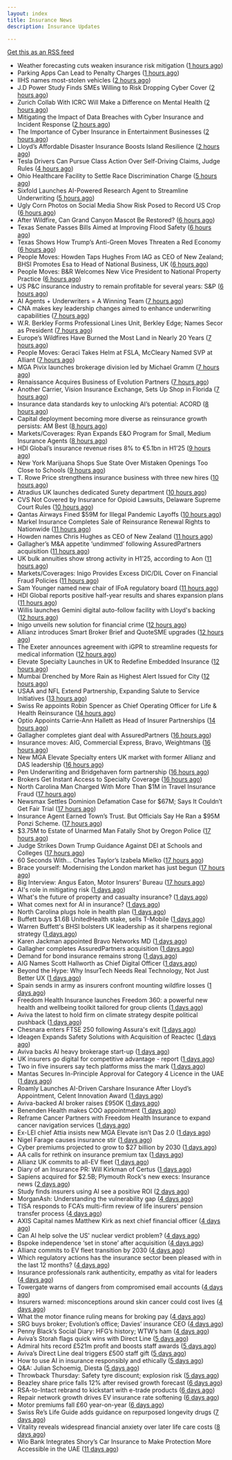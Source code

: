 ```yaml
---
layout: index
title: Insurance News
description: Insurance Updates

---
```


[Get this as an RSS feed](/insurance.rss)

<!-- news_marker starts -->
- Weather forecasting cuts weaken insurance risk mitigation ([1 hours ago](https://www.dig-in.com/news/weather-forecasting-cuts-weaken-insurance-risk-mitigation))
- Parking Apps Can Lead to Penalty Charges ([1 hours ago](https://insurance-edge.net/2025/08/19/parking-apps-can-lead-to-penalty-charges/))
- IIHS names most-stolen vehicles ([2 hours ago](https://www.dig-in.com/news/iihs-names-most-stolen-vehicle-models))
- J.D Power Study Finds SMEs Willing to Risk Dropping Cyber Cover ([2 hours ago](https://insurance-edge.net/2025/08/19/j-d-power-study-finds-smes-willing-to-risk-dropping-cyber-cover/))
- Zurich Collab With ICRC Will Make a Difference on Mental Health ([2 hours ago](https://insurance-edge.net/2025/08/19/zurich-collab-with-icrc-wil-make-a-difference-on-mental-health/))
- Mitigating the Impact of Data Breaches with Cyber Insurance and Incident Response ([2 hours ago](https://insurance-edge.net/2025/08/19/mitigating-the-impact-of-data-breaches-with-cyber-insurance-and-incident-response/))
- The Importance of Cyber Insurance in Entertainment Businesses ([2 hours ago](https://insurance-edge.net/2025/08/19/the-importance-of-cyber-insurance-in-entertainment-businesses/))
- Lloyd’s Affordable Disaster Insurance Boosts Island Resilience ([2 hours ago](https://insurance-edge.net/2025/08/19/lloyds-affordable-disaster-insurance-boosts-island-resilience/))
- Tesla Drivers Can Pursue Class Action Over Self-Driving Claims, Judge Rules ([4 hours ago](https://www.insurancejournal.com/news/national/2025/08/19/836310.htm))
- Ohio Healthcare Facility to Settle Race Discrimination Charge ([5 hours ago](https://www.insurancejournal.com/news/midwest/2025/08/19/836300.htm))
- Sixfold Launches AI-Powered Research Agent to Streamline Underwriting ([5 hours ago](https://www.insurtechinsights.com/sixfold-launches-ai-powered-research-agent-to-streamline-underwriting/))
- Ugly Corn Photos on Social Media Show Risk Posed to Record US Crop ([6 hours ago](https://www.insurancejournal.com/news/midwest/2025/08/19/836292.htm))
- After Wildfire, Can Grand Canyon Mascot Be Restored? ([6 hours ago](https://www.insurancejournal.com/news/west/2025/08/19/836159.htm))
- Texas Senate Passes Bills Aimed at Improving Flood Safety ([6 hours ago](https://www.insurancejournal.com/news/southcentral/2025/08/19/836288.htm))
- Texas Shows How Trump’s Anti-Green Moves Threaten a Red Economy ([6 hours ago](https://www.insurancejournal.com/news/southcentral/2025/08/19/836275.htm))
- People Moves: Howden Taps Hughes From IAG as CEO of New Zealand; BHSI Promotes Esa to Head of National Business, UK ([6 hours ago](https://www.insurancejournal.com/news/international/2025/08/19/836134.htm))
- People Moves: B&R Welcomes New Vice President to National Property Practice ([6 hours ago](https://www.insurancejournal.com/news/southcentral/2025/08/19/836253.htm))
- US P&C insurance industry to remain profitable for several years: S&P ([6 hours ago](https://www.reinsurancene.ws/us-pc-insurance-industry-to-remain-profitable-for-several-years-sp/))
- AI Agents + Underwriters = A Winning Team ([7 hours ago](https://www.insurtechinsights.com/ai-agents-underwriters-a-winning-team/))
- CNA makes key leadership changes aimed to enhance underwriting capabilities ([7 hours ago](https://www.reinsurancene.ws/cna-makes-key-leadership-changes-aimed-to-enhance-underwriting-capabilities/))
- W.R. Berkley Forms Professional Lines Unit, Berkley Edge; Names Secor as President ([7 hours ago](https://www.insurancejournal.com/news/national/2025/08/19/836228.htm))
- Europe’s Wildfires Have Burned the Most Land in Nearly 20 Years ([7 hours ago](https://www.insurancejournal.com/news/international/2025/08/19/836225.htm))
- People Moves: Geraci Takes Helm at FSLA, McCleary Named SVP at Alliant ([7 hours ago](https://www.insurancejournal.com/news/southeast/2025/08/19/836227.htm))
- MGA Pivix launches brokerage division led by Michael Gramm ([7 hours ago](https://www.reinsurancene.ws/mga-pivix-launches-brokerage-division-led-by-michael-gramm/))
- Renaissance Acquires Business of Evolution Partners ([7 hours ago](https://www.insurancejournal.com/news/west/2025/08/19/836175.htm))
- Another Carrier, Vision Insurance Exchange, Sets Up Shop in Florida ([7 hours ago](https://www.insurancejournal.com/news/southeast/2025/08/19/836221.htm))
- Insurance data standards key to unlocking AI’s potential: ACORD ([8 hours ago](https://www.reinsurancene.ws/insurance-data-standards-key-to-unlocking-ais-potential-acord/))
- Capital deployment becoming more diverse as reinsurance growth persists: AM Best ([8 hours ago](https://www.reinsurancene.ws/capital-deployment-becoming-more-diverse-as-reinsurance-growth-persists-am-best/))
- Markets/Coverages: Ryan Expands E&O Program for Small, Medium Insurance Agents ([8 hours ago](https://www.insurancejournal.com/news/national/2025/08/19/836216.htm))
- HDI Global’s insurance revenue rises 8% to €5.1bn in H1’25 ([9 hours ago](https://www.reinsurancene.ws/hdi-globals-insurance-revenue-rises-8-to-e5-1bn-in-h125/))
- New York Marijuana Shops Sue State Over Mistaken Openings Too Close to Schools ([9 hours ago](https://www.insurancejournal.com/news/east/2025/08/19/836071.htm))
- T. Rowe Price strengthens insurance business with three new hires ([10 hours ago](https://www.reinsurancene.ws/t-rowe-price-strengthens-insurance-business-with-three-new-hires/))
- Atradius UK launches dedicated Surety department ([10 hours ago](https://www.reinsurancene.ws/atradius-uk-launches-dedicated-surety-department/))
- CVS Not Covered by Insurance for Opioid Lawsuits, Delaware Supreme Court Rules ([10 hours ago](https://www.insurancejournal.com/news/national/2025/08/19/836207.htm))
- Qantas Airways Fined $59M for Illegal Pandemic Layoffs ([10 hours ago](https://www.insurancejournal.com/news/international/2025/08/19/836203.htm))
- Markel Insurance Completes Sale of Reinsurance Renewal Rights to Nationwide ([11 hours ago](https://www.insurancejournal.com/news/national/2025/08/19/836198.htm))
- Howden names Chris Hughes as CEO of New Zealand ([11 hours ago](https://www.reinsurancene.ws/howden-names-chris-hughes-as-ceo-of-new-zealand/))
- Gallagher’s M&A appetite ‘undimmed’ following AssuredPartners acquisition ([11 hours ago](https://www.postonline.co.uk/broker/7958906/gallagher%E2%80%99s-ma-appetite-%E2%80%98undimmed%E2%80%99-following-assuredpartners-acquisition))
- UK bulk annuities show strong activity in H1’25, according to Aon ([11 hours ago](https://www.reinsurancene.ws/uk-bulk-annuities-show-strong-activity-in-h125-according-to-aon/))
- Markets/Coverages: Inigo Provides Excess DIC/DIL Cover on Financial Fraud Policies ([11 hours ago](https://www.insurancejournal.com/news/international/2025/08/19/836190.htm))
- Sam Younger named new chair of IFoA regulatory board ([11 hours ago](https://www.insurancebusinessmag.com/uk/news/breaking-news/sam-younger-named-new-chair-of-ifoa-regulatory-board-546647.aspx))
- HDI Global reports positive half-year results and shares expansion plans ([11 hours ago](https://www.insurancebusinessmag.com/uk/news/breaking-news/hdi-global-reports-positive-halfyear-results-and-shares-expansion-plans-546639.aspx))
- Willis launches Gemini digital auto-follow facility with Lloyd's backing ([12 hours ago](https://www.insurancebusinessmag.com/uk/news/technology/willis-launches-gemini-digital-autofollow-facility-with-lloyds-backing-546632.aspx))
- Inigo unveils new solution for financial crime ([12 hours ago](https://www.insurancebusinessmag.com/uk/news/professional-liability/inigo-unveils-new-solution-for-financial-crime-546629.aspx))
- Allianz introduces Smart Broker Brief and QuoteSME upgrades ([12 hours ago](https://www.insurancebusinessmag.com/uk/news/technology/allianz-introduces-smart-broker-brief-and-quotesme-upgrades-546626.aspx))
- The Exeter announces agreement with iGPR to streamline requests for medical information ([12 hours ago](https://ifamagazine.com/the-exeter-announces-agreement-with-igpr-to-streamline-requests-for-medical-information/))
- Elevate Specialty Launches in UK to Redefine Embedded Insurance ([12 hours ago](https://www.insurtechinsights.com/elevate-specialty-launches-in-uk-to-redefine-embedded-insurance/))
- Mumbai Drenched by More Rain as Highest Alert Issued for City ([12 hours ago](https://www.insurancejournal.com/news/international/2025/08/19/836187.htm))
- USAA and NFL Extend Partnership, Expanding Salute to Service Initiatives ([13 hours ago](https://www.insurtechinsights.com/usaa-and-nfl-extend-partnership-expanding-salute-to-service-initiatives/))
- Swiss Re appoints Robin Spencer as Chief Operating Officer for Life & Health Reinsurance ([14 hours ago](https://ifamagazine.com/swiss-re-appoints-robin-spencer-as-chief-operating-officer-for-life-health-reinsurance/))
- Optio Appoints Carrie-Ann Hallett as Head of Insurer Partnerships ([14 hours ago](https://www.insurtechinsights.com/optio-appoints-carrie-ann-hallett-as-head-of-insurer-partnerships/))
- Gallagher completes giant deal with AssuredPartners ([16 hours ago](https://www.insurancebusinessmag.com/uk/news/breaking-news/gallagher-completes-giant-deal-with-assuredpartners-546601.aspx))
- Insurance moves: AIG, Commercial Express, Bravo, Weightmans ([16 hours ago](https://www.insurancebusinessmag.com/uk/news/breaking-news/insurance-moves-aig-commercial-express-bravo-weightmans-546598.aspx))
- New MGA Elevate Specialty enters UK market with former Allianz and DAS leadership ([16 hours ago](https://www.insurancebusinessmag.com/uk/news/breaking-news/new-mga-elevate-specialty-enters-uk-market-with-former-allianz-and-das-leadership-546596.aspx))
- Pen Underwriting and Bridgehaven form partnership ([16 hours ago](https://www.insurancebusinessmag.com/uk/news/professional-liability/pen-underwriting-and-bridgehaven-form-partnership-546595.aspx))
- Brokers Get Instant Access to Specialty Coverage ([16 hours ago](https://www.insurancebusinessmag.com/uk/tv/brokers-get-instant-access-to-specialty-coverage-546592.aspx))
- North Carolina Man Charged With More Than $1M in Travel Insurance Fraud ([17 hours ago](https://www.insurancejournal.com/news/southeast/2025/08/19/836082.htm))
- Newsmax Settles Dominion Defamation Case for $67M; Says It Couldn’t Get Fair Trial ([17 hours ago](https://www.insurancejournal.com/news/national/2025/08/19/836152.htm))
- Insurance Agent Earned Town’s Trust. But Officials Say He Ran a $95M Ponzi Scheme. ([17 hours ago](https://www.insurancejournal.com/news/east/2025/08/19/836038.htm))
- $3.75M to Estate of Unarmed Man Fatally Shot by Oregon Police ([17 hours ago](https://www.insurancejournal.com/news/west/2025/08/19/835387.htm))
- Judge Strikes Down Trump Guidance Against DEI at Schools and Colleges ([17 hours ago](https://www.insurancejournal.com/news/national/2025/08/19/836156.htm))
- 60 Seconds With… Charles Taylor’s Izabela Mielko ([17 hours ago](https://www.postonline.co.uk/technology/7957984/60-seconds-with%E2%80%A6-charles-taylor%E2%80%99s-izabela-mielko))
- Brace yourself: Modernising the London market has just begun ([17 hours ago](https://www.postonline.co.uk/lloyd%E2%80%99slondon/7958892/brace-yourself-modernising-the-london-market-has-just-begun))
- Big Interview: Angus Eaton, Motor Insurers’ Bureau ([17 hours ago](https://www.postonline.co.uk/regulation/7958299/big-interview-angus-eaton-motor-insurers%E2%80%99-bureau))
- AI's role in mitigating risk ([1 days ago](https://www.dig-in.com/opinion/ais-role-in-mitigating-risk))
- What's the future of property and casualty insurance? ([1 days ago](https://www.dig-in.com/opinion/whats-the-future-of-property-and-casualty-insurance))
- What comes next for AI in insurance? ([1 days ago](https://www.dig-in.com/opinion/what-comes-next-for-ai-in-insurance))
- North Carolina plugs hole in health plan ([1 days ago](https://www.dig-in.com/news/north-carolina-plugs-hole-in-health-plan))
- Buffett buys $1.6B UnitedHealth stake, sells T-Mobile ([1 days ago](https://www.dig-in.com/articles/buffett-buys-1-6b-unitedhealth-stake-sells-t-mobile))
- Warren Buffett's BHSI bolsters UK leadership as it sharpens regional strategy ([1 days ago](https://www.insurancebusinessmag.com/uk/news/breaking-news/warren-buffetts-bhsi-bolsters-uk-leadership-as-it-sharpens-regional-strategy-546557.aspx))
- Karen Jackman appointed Bravo Networks MD ([1 days ago](https://www.postonline.co.uk/broker/7958905/karen-jackman-appointed-bravo-networks-md))
- Gallagher completes AssuredPartners acquisition ([1 days ago](https://www.postonline.co.uk/broker/7958904/gallagher-completes-assuredpartners-acquisition))
- Demand for bond insurance remains strong ([1 days ago](https://www.dig-in.com/news/demand-for-bond-insurance-remains-strong))
- AIG Names Scott Hallworth as Chief Digital Officer ([1 days ago](https://www.insurtechinsights.com/aig-names-scott-hallworth-as-chief-digital-officer/))
- Beyond the Hype: Why InsurTech Needs Real Technology, Not Just Better UX ([1 days ago](https://www.insurtechinsights.com/beyond-the-hype-why-insurtech-needs-real-technology-not-just-better-ux/))
- Spain sends in army as insurers confront mounting wildfire losses ([1 days ago](https://www.insurancebusinessmag.com/uk/news/catastrophe/spain-sends-in-army-as-insurers-confront-mounting-wildfire-losses-546509.aspx))
- Freedom Health Insurance launches Freedom 360: a powerful new health and wellbeing toolkit tailored for group clients ([1 days ago](https://ifamagazine.com/freedom-health-insurance-launches-freedom-360-a-powerful-new-health-and-wellbeing-toolkit-tailored-for-group-clients/))
- Aviva the latest to hold firm on climate strategy despite political pushback ([1 days ago](https://www.insurancebusinessmag.com/uk/news/breaking-news/aviva-the-latest-to-hold-firm-on-climate-strategy-despite-political-pushback-546377.aspx))
- Chesnara enters FTSE 250 following Assura's exit ([1 days ago](https://www.insurancebusinessmag.com/uk/news/life-insurance/chesnara-enters-ftse-250-following-assuras-exit-546486.aspx))
- Ideagen Expands Safety Solutions with Acquisition of Reactec ([1 days ago](https://www.insurtechinsights.com/ideagen-expands-safety-solutions-with-acquisition-of-reactec/))
- Aviva backs AI heavy brokerage start-up ([1 days ago](https://www.insurancebusinessmag.com/uk/news/sme/aviva-backs-ai-heavy-brokerage-startup-546478.aspx))
- UK insurers go digital for competitive advantage - report ([1 days ago](https://www.insurancebusinessmag.com/uk/news/technology/uk-insurers-go-digital-for-competitive-advantage--report-546477.aspx))
- Two in five insurers say tech platforms miss the mark ([1 days ago](https://www.postonline.co.uk/news/7958902/two-in-five-insurers-say-tech-platforms-miss-the-mark))
- Mantas Secures In-Principle Approval for Category 4 Licence in the UAE ([1 days ago](https://www.insurtechinsights.com/mantas-secures-in-principle-approval-for-category-4-licence-in-the-uae/))
- Roamly Launches AI-Driven Carshare Insurance After Lloyd’s Appointment, Celent Innovation Award ([1 days ago](https://www.insurtechinsights.com/roamly-launches-ai-driven-carshare-insurance-after-lloyds-appointment-celent-innovation-award/))
- Aviva-backed AI broker raises £950K ([1 days ago](https://www.postonline.co.uk/broker/7958903/aviva-backed-ai-broker-raises-%C2%A3950k))
- Benenden Health makes COO appointment ([1 days ago](https://ifamagazine.com/benenden-health-makes-coo-appointment/))
- Reframe Cancer Partners with Freedom Health Insurance to expand cancer navigation services ([1 days ago](https://ifamagazine.com/reframe-cancer-partners-with-freedom-health-insurance-to-expand-cancer-navigation-services/))
- Ex-LEI chief Attia insists new MGA Elevate isn’t Das 2.0 ([1 days ago](https://www.postonline.co.uk/personal/7958900/ex-lei-chief-attia-insists-new-mga-elevate-isn%E2%80%99t-das-20))
- Nigel Farage causes insurance stir ([1 days ago](https://www.insurancebusinessmag.com/uk/news/travel/nigel-farage-causes-insurance-stir-546455.aspx))
- Cyber premiums projected to grow to $27 billion by 2030 ([1 days ago](https://www.insurancebusinessmag.com/uk/news/cyber/cyber-premiums-projected-to-grow-to-27-billion-by-2030-546449.aspx))
- AA calls for rethink on insurance premium tax ([1 days ago](https://www.insurancebusinessmag.com/uk/news/auto-motor/aa-calls-for-rethink-on-insurance-premium-tax-546448.aspx))
- Allianz UK commits to all-EV fleet ([1 days ago](https://www.insurancebusinessmag.com/uk/news/auto-motor/allianz-uk-commits-to-allev-fleet-546447.aspx))
- Diary of an Insurance PR: Will Kirkman of Certus ([1 days ago](https://www.postonline.co.uk/people/7958006/diary-of-an-insurance-pr-will-kirkman-of-certus))
- Sapiens acquired for $2.5B; Plymouth Rock's new execs: Insurance news ([2 days ago](https://www.dig-in.com/news/sapiens-acquired-2-5b-plymouth-rock-executive-news))
- Study finds insurers using AI see a positive ROI ([2 days ago](https://www.dig-in.com/news/insurers-using-ai-see-a-positive-roi))
- MorganAsh: Understanding the vulnerability gap ([4 days ago](https://ifamagazine.com/morganash-understanding-the-vulnerability-gap/))
- TISA responds to FCA’s multi-firm review of life insurers’ pension transfer process ([4 days ago](https://ifamagazine.com/tisa-responds-to-fcas-multi-firm-review-of-life-insurers-pension-transfer-process/))
- AXIS Capital names Matthew Kirk as next chief financial officer ([4 days ago](https://www.insurancebusinessmag.com/uk/news/breaking-news/axis-capital-names-matthew-kirk-as-next-chief-financial-officer-546344.aspx))
- Can AI help solve the US' nuclear verdict problem? ([4 days ago](https://www.insurancebusinessmag.com/uk/news/breaking-news/can-ai-help-solve-the-us-nuclear-verdict-problem-546336.aspx))
- Bspoke independence ‘set in stone’ after acquisition ([4 days ago](https://www.postonline.co.uk/news/7958876/bspoke-independence-%E2%80%98set-in-stone%E2%80%99-after-acquisition))
- Allianz commits to EV fleet transition by 2030 ([4 days ago](https://www.postonline.co.uk/news/7958899/allianz-commits-to-ev-fleet-transition-by-2030))
- Which regulatory actions has the insurance sector been pleased with in the last 12 months? ([4 days ago](https://www.insurancebusinessmag.com/uk/tv/which-regulatory-actions-has-the-insurance-sector-been-pleased-with-in-the-last-12-months-546325.aspx))
- Insurance professionals rank authenticity, empathy as vital for leaders ([4 days ago](https://www.insurancebusinessmag.com/uk/news/diversity-inclusion/insurance-professionals-rank-authenticity-empathy-as-vital-for-leaders-546318.aspx))
- Towergate warns of dangers from compromised email accounts ([4 days ago](https://www.insurancebusinessmag.com/uk/news/cyber/towergate-warns-of-dangers-from-compromised-email-accounts-546311.aspx))
- Insurers warned: misconceptions around skin cancer could cost lives ([4 days ago](https://ifamagazine.com/insurers-warned-misconceptions-around-skin-cancer-could-cost-lives/))
- What the motor finance ruling means for broking pay ([4 days ago](https://www.postonline.co.uk/regulation/7958313/what-the-motor-finance-ruling-means-for-broking-pay))
- SRG buys broker; Evolution’s office; Davies’ insurance CEO ([4 days ago](https://www.postonline.co.uk/news/7958889/srg-buys-broker-evolution%E2%80%99s-office-davies%E2%80%99-insurance-ceo))
- Penny Black’s Social Diary: HFG’s history; WTW’s ham ([4 days ago](https://www.postonline.co.uk/people/7958127/penny-black%E2%80%99s-social-diary-hfg%E2%80%99s-history-wtw%E2%80%99s-ham))
- Aviva’s Storah flags quick wins with Direct Line ([5 days ago](https://www.postonline.co.uk/personal/7958895/aviva%E2%80%99s-storah-flags-quick-wins-with-direct-line))
- Admiral hits record £521m profit and boosts staff awards ([5 days ago](https://www.postonline.co.uk/personal/7958891/admiral-hits-record-%C2%A3521m-profit-and-boosts-staff-awards))
- Aviva’s Direct Line deal triggers £500 staff gift ([5 days ago](https://www.postonline.co.uk/personal/7958890/aviva%E2%80%99s-direct-line-deal-triggers-%C2%A3500-staff-gift))
- How to use AI in insurance responsibly and ethically ([5 days ago](https://www.postonline.co.uk/technology/7958869/how-to-use-ai-in-insurance-responsibly-and-ethically))
- Q&A: Julian Schoemig, Diesta ([5 days ago](https://www.postonline.co.uk/technology/7957973/qa-julian-schoemig-diesta))
- Throwback Thursday: Safety tyre discount; explosion risk ([5 days ago](https://www.postonline.co.uk/personal/7956761/throwback-thursday-safety-tyre-discount-explosion-risk))
- Beazley share price falls 12% after revised growth forecast ([6 days ago](https://www.postonline.co.uk/lloyd%E2%80%99slondon/7958887/beazley-share-price-falls-12-after-revised-growth-forecast))
- RSA-to-Intact rebrand to kickstart with e-trade products ([6 days ago](https://www.postonline.co.uk/commercial/7958882/rsa-to-intact-rebrand-to-kickstart-with-e-trade-products))
- Repair network growth drives EV insurance rate softening ([6 days ago](https://www.postonline.co.uk/personal/7958883/repair-network-growth-drives-ev-insurance-rate-softening))
- Motor premiums fall £60 year-on-year ([6 days ago](https://www.postonline.co.uk/personal/7958884/motor-premiums-fall-%C2%A360-year-on-year))
- Swiss Re’s Life Guide adds guidance on repurposed longevity drugs ([7 days ago](https://ifamagazine.com/swiss-res-life-guide-adds-guidance-on-repurposed-longevity-drugs/))
- Vitality reveals widespread financial anxiety over later life care costs ([8 days ago](https://ifamagazine.com/vitality-reveals-widespread-financial-anxiety-over-later-life-care-costs/))
- Wio Bank Integrates Shory’s Car Insurance to Make Protection More Accessible in the UAE ([11 days ago](https://thefintechtimes.com/wio-bank-integrates-shorys-car-insurance-to-make-protection-more-accessible-in-the-uae/))

<!-- news_marker ends -->